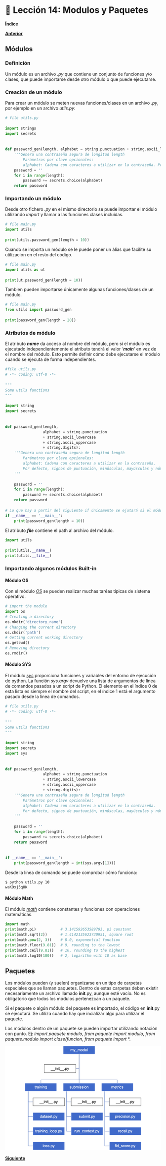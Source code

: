 # 📗 Lección 14: Modulos y Paquetes

**[Índice](../README.md)**

**[Anterior](../13_Funciones/README.md)**

## Módulos

### Definición

Un módulo es un archivo *.py* que contiene un conjunto de funciones y/o clases, que puede importarse desde otro módulo o que puede ejecutarse.

### Creación de un módulo

Para crear un módulo se meten nuevas funciones/clases en un archivo *.py*, por ejemplo en un archivo *utils.py*:

```python
# file utils.py

import strings
import secrets


def password_gen(length, alphabet = string.punctuation + string.ascii_lowercase + string.ascii_uppercase + string.digits):
    '''Genera una contraseña segura de longitud length
        Parámetros por clave opcionales:
        alphabet: Cadena con caracteres a utilizar en la contraseña. Por defecto, signos de puntuación, minúsculas, mayúsculas y números'''
    password = ''
    for i in range(length):
        password += secrets.choice(alphabet)
    return password
```

### Importando un módulo

Desde otro fichero *.py* en el mismo directorio se puede importar el módulo utilizando *import* y llamar a las funciones clases incluídas.

```python
# file main.py
import utils

print(utils.password_gen(length = 10))
```

Cuando se importa un módulo se le puede poner un álias que facilite su utilización en el resto del código.

```python
# file main.py
import utils as ut

print(ut.password_gen(length = 10))
```

Tambien pueden importarse únicamente algunas funciones/clases de un módulo.

```python
# file main.py
from utils import password_gen

print(password_gen(length = 20))
```

### Atributos de módulo

El atributo *__name__* da acceso al nombre del módulo, pero si el módulo es ejecutado independientemente el atributo tendrá el valor *'__main__'* en vez de el nombre del módulo. Esto permite definir cómo debe ejecutarse el módulo cuando se ejecuta de forma independientes.

```python
#file utils.py
# -*- coding: utf-8 -*-

"""
Some utils functions
"""

import string
import secrets


def password_gen(length, 
                 alphabet = string.punctuation 
                 + string.ascii_lowercase 
                 + string.ascii_uppercase 
                 + string.digits):
    '''Genera una contraseña segura de longitud length
        Parámetros por clave opcionales: 
        alphabet: Cadena con caracteres a utilizar en la contraseña. 
        Por defecto, signos de puntuación, minúsculas, mayúsculas y números
    '''

    password = ''
    for i in range(length):
        password += secrets.choice(alphabet)
    return password

# Lo que hay a partir del siguiente if únicamente se ejutará si el módulo es lanzado directamente, pero no si el módulo es importado
if __name__ == '__main__':
    print(password_gen(length = 10)) 
```

El atributo *__file__* contiene el path al archivo del módulo.

```python
import utils

print(utils.__name__)
print(utils.__file__)
```

### Importando algunos módulos Built-in

#### Módulo OS

Con el módulo [*OS*](https://docs.python.org/es/3.10/library/os.html) se pueden realizar muchas taréas típicas de sistema operativo.

```python
# import the module
import os
# Creating a directory
os.mkdir('directory_name')
# Changing the current directory
os.chdir('path')
# Getting current working directory
os.getcwd()
# Removing directory
os.rmdir()
```

#### Módulo SYS

El módulo [*sys*](https://docs.python.org/es/3.10/library/sys.html) proporciona funciones y variables del entorno de ejecución de python. La función *sys.argv* devuelve una lista de argumentos de línea de comandos pasados a un script de Python. El elemento en el índice 0 de esta lista es siempre el nombre del script, en el índice 1 está el argumento pasado desde la línea de comandos.

```python
# file utils.py
# -*- coding: utf-8 -*-

"""
Some utils functions
"""

import string
import secrets
import sys


def password_gen(length, 
                 alphabet = string.punctuation 
                 + string.ascii_lowercase 
                 + string.ascii_uppercase 
                 + string.digits):
    '''Genera una contraseña segura de longitud length
        Parámetros por clave opcionales: 
        alphabet: Cadena con caracteres a utilizar en la contraseña. 
        Por defecto, signos de puntuación, minúsculas, mayúsculas y números
    '''

    password = ''
    for i in range(length):
        password += secrets.choice(alphabet)
    return password


if __name__ == '__main__':
    print(password_gen(length = int(sys.argv[1])))
```

Desde la línea de comando se puede comprobar cómo funciona:

```console
$ python utils.py 10
waK9xj5qUK
```

#### Módulo Math

El módulo [*math*](https://docs.python.org/es/3.10/library/math.html) contiene constantes y funciones con operaciones matemáticas.

```python
import math
print(math.pi)           # 3.141592653589793, pi constant
print(math.sqrt(2))      # 1.4142135623730951, square root
print(math.pow(2, 3))    # 8.0, exponential function
print(math.floor(9.81))  # 9, rounding to the lowest
print(math.ceil(9.81))   # 10, rounding to the highest
print(math.log10(100))   # 2, logarithm with 10 as base
```

## Paquetes

Los módulos pueden (y suelen) organizarse en un tipo de carpetas especiales que se llaman paquetes. Dentro de estas carpetas deben existir necesariamente un archivo llamado __init__.py, aunque esté vacío. No es obligatorio que todos los módulos pertenezcan a un paquete.

Si el paquete o algún módulo del paquete es importado, el código en __init__.py se ejecutará. Se utiliza cuando hay que incializar algo para utilizar el paquete.

Los módulos dentro de un paquete se pueden importar utilizando notación con punto. Ej: *import paquete.modulo*, *from paquete import modulo*, *from paquete.modulo import clase/funcion*, *from paquete import* *.

![Estructura paquete](./media/paquetes.png)


**[Siguiente](../15_EntornosVirtuales/README.md)**
